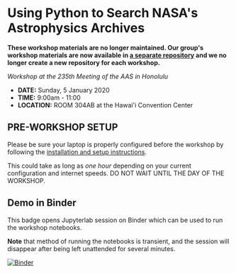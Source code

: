 Using Python to Search NASA's Astrophysics Archives
===================================================

**These workshop materials are no longer maintained. Our group's workshop materials are now available in [a separate repository](https://github.com/NASA-NAVO/navo-workshop) and we no longer create a new repository for each workshop.**

*Workshop at the 235th Meeting of the AAS in Honolulu*

* **DATE:** Sunday, 5 January 2020
* **TIME:** 9:00am - 11:00
* **LOCATION:** ROOM 304AB at the Hawai'i Convention Center

## PRE-WORKSHOP SETUP

Please be sure your laptop is properly configured before the workshop by following the
[installation and setup instructions](00_SETUP.md).

This could take as long as *one hour* depending on your current configuration and internet speeds.
DO NOT WAIT UNTIL THE DAY OF THE WORKSHOP.

## Demo in Binder

This badge opens Jupyterlab session on Binder which can be used to run the workshop notebooks.

**Note** that method of running the notebooks is transient, and the session will disappear after
being left unattended for several minutes.

[![Binder](https://mybinder.org/badge_logo.svg)](https://mybinder.org/v2/gh/NASA-NAVO/aas_workshop_2020_winter/master?urlpath=lab)
